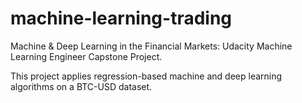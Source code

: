 # machine-learning-trading
Machine &amp; Deep Learning in the Financial Markets: Udacity Machine Learning Engineer Capstone Project.

This project applies regression-based machine and deep learning algorithms on a BTC-USD dataset.
